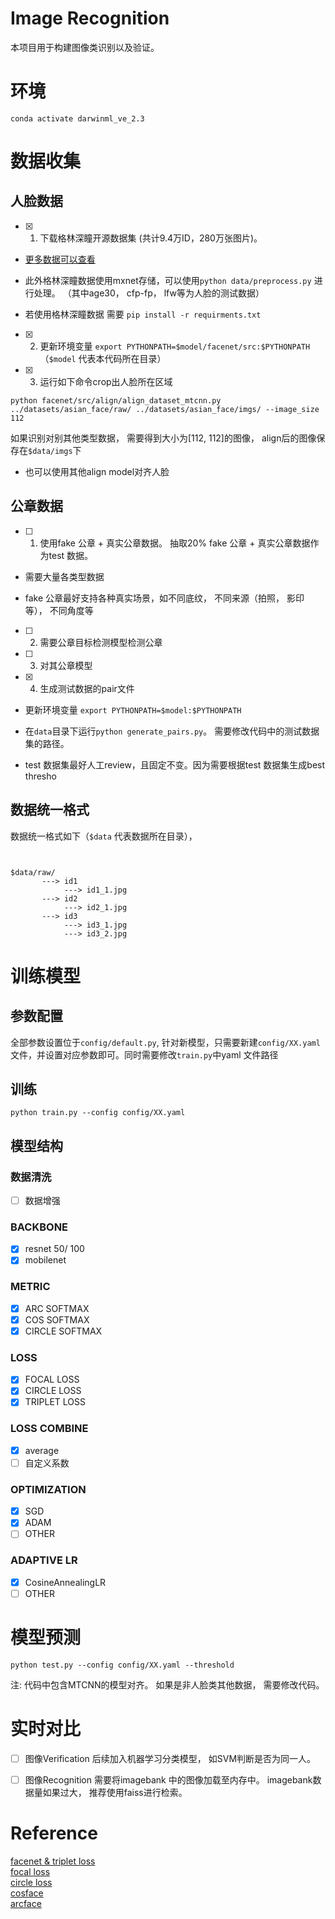 # Image Recognition
本项目用于构建图像类识别以及验证。

# 环境
`conda activate darwinml_ve_2.3`

# 数据收集

## 人脸数据

- [x] 1. 下载格林深瞳开源数据集 (共计9.4万ID，280万张图片)。

 - [更多数据可以查看](https://github.com/deepinsight/insightface/wiki/Dataset-Zoo)

 - 此外格林深瞳数据使用mxnet存储，可以使用`python data/preprocess.py` 进行处理。 （其中age30， cfp-fp， lfw等为人脸的测试数据）
 - 若使用格林深瞳数据 需要 `pip install -r requirments.txt`

- [x] 2. 更新环境变量 `export PYTHONPATH=$model/facenet/src:$PYTHONPATH` （`$model` 代表本代码所在目录）

- [x] 3. 运行如下命令crop出人脸所在区域

`python facenet/src/align/align_dataset_mtcnn.py ../datasets/asian_face/raw/ ../datasets/asian_face/imgs/ --image_size 112`

如果识别对别其他类型数据， 需要得到大小为[112, 112]的图像， align后的图像保存在`$data/imgs`下

- 也可以使用其他align model对齐人脸

## 公章数据

- [ ] 1. 使用fake 公章 + 真实公章数据。 抽取20% fake 公章 + 真实公章数据作为test 数据。

* 需要大量各类型数据

* fake 公章最好支持各种真实场景，如不同底纹， 不同来源（拍照， 影印等）， 不同角度等

- [ ] 2. 需要公章目标检测模型检测公章

- [ ] 3. 对其公章模型

- [x] 4. 生成测试数据的pair文件

* 更新环境变量 `export PYTHONPATH=$model:$PYTHONPATH`

* 在`data`目录下运行`python generate_pairs.py`。 需要修改代码中的测试数据集的路径。

* test 数据集最好人工review，且固定不变。因为需要根据test 数据集生成best thresho

## 数据统一格式

数据统一格式如下（`$data` 代表数据所在目录），

```


$data/raw/
       ---> id1
            ---> id1_1.jpg
       ---> id2
            ---> id2_1.jpg
       ---> id3
            ---> id3_1.jpg
            ---> id3_2.jpg
```

# 训练模型
## 参数配置
全部参数设置位于`config/default.py`,   针对新模型，只需要新建`config/XX.yaml`文件，并设置对应参数即可。同时需要修改`train.py`中yaml 文件路径

## 训练
`python train.py --config config/XX.yaml`

## 模型结构
### 数据清洗
- [ ] 数据增强

### BACKBONE
- [x] resnet 50/ 100
- [x] mobilenet

### METRIC
- [X] ARC SOFTMAX
- [X] COS SOFTMAX
- [X] CIRCLE SOFTMAX

### LOSS
- [x] FOCAL LOSS
- [x] CIRCLE LOSS
- [x] TRIPLET LOSS

### LOSS COMBINE
- [x] average
- [ ] 自定义系数

### OPTIMIZATION
- [X] SGD
- [X] ADAM
- [ ] OTHER

### ADAPTIVE LR
- [X] CosineAnnealingLR
- [ ] OTHER

# 模型预测

`python test.py --config config/XX.yaml --threshold`

注: 代码中包含MTCNN的模型对齐。 如果是非人脸类其他数据， 需要修改代码。

# 实时对比

- [ ]  图像Verification
后续加入机器学习分类模型， 如SVM判断是否为同一人。

- [ ]  图像Recognition
需要将imagebank 中的图像加载至内存中。 imagebank数据量如果过大， 推荐使用faiss进行检索。

# Reference
[facenet & triplet loss](https://www.cv-foundation.org/openaccess/content_cvpr_2015/app/1A_089.pdf)  
[focal loss](https://arxiv.org/pdf/1708.02002.pdf)    
[circle loss](https://arxiv.org/abs/2002.10857)   
[cosface](https://arxiv.org/abs/1801.09414)  
[arcface](https//arxiv.org/abs/1801.07698)  